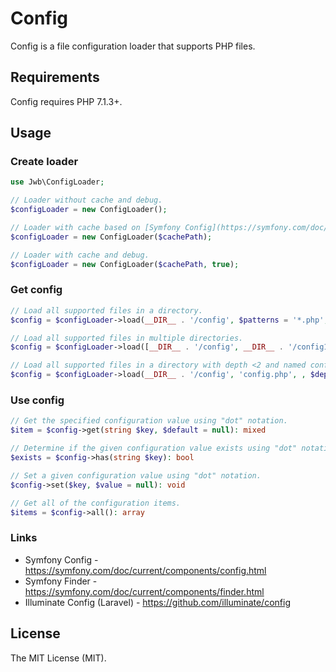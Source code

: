 # Config

Config is a file configuration loader that supports PHP files.

## Requirements

Config requires PHP 7.1.3+.

## Usage

### Create loader

```php
use Jwb\ConfigLoader;

// Loader without cache and debug.
$configLoader = new ConfigLoader();

// Loader with cache based on [Symfony Config](https://symfony.com/doc/current/components/config/caching.html).
$configLoader = new ConfigLoader($cachePath);

// Loader with cache and debug.
$configLoader = new ConfigLoader($cachePath, true);
```

### Get config

```php
// Load all supported files in a directory.
$config = $configLoader->load(__DIR__ . '/config', $patterns = '*.php', $depth = '<2');

// Load all supported files in multiple directories.
$config = $configLoader->load([__DIR__ . '/config', __DIR__ . '/config1']);

// Load all supported files in a directory with depth <2 and named config.php.
$config = $configLoader->load(__DIR__ . '/config', 'config.php', , $depth = '<2');
```

### Use config

```php
// Get the specified configuration value using "dot" notation.
$item = $config->get(string $key, $default = null): mixed

// Determine if the given configuration value exists using "dot" notation.
$exists = $config->has(string $key): bool

// Set a given configuration value using "dot" notation.
$config->set($key, $value = null): void

// Get all of the configuration items.
$items = $config->all(): array
```

### Links
* Symfony Config - https://symfony.com/doc/current/components/config.html
* Symfony Finder - https://symfony.com/doc/current/components/finder.html
* Illuminate Config (Laravel) - https://github.com/illuminate/config

## License

The MIT License (MIT).
